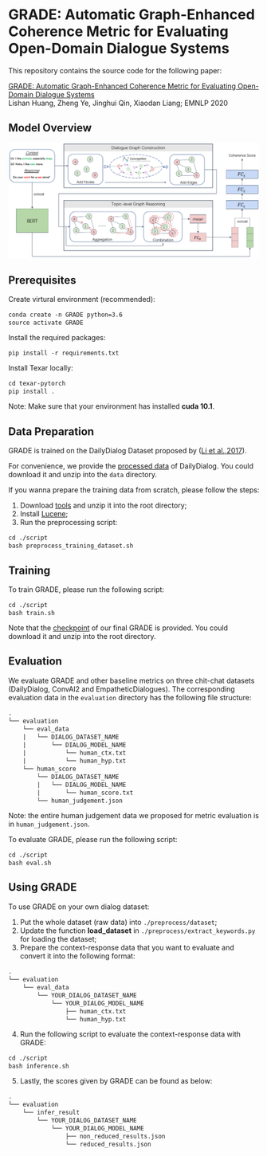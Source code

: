# **GRADE**: Automatic Graph-Enhanced Coherence Metric for Evaluating Open-Domain Dialogue Systems


This repository contains the source code for the following paper:


[GRADE: Automatic Graph-Enhanced Coherence Metric for Evaluating Open-Domain Dialogue Systems](TODO)   
Lishan Huang, Zheng Ye, Jinghui Qin, Xiaodan Liang; EMNLP 2020

## Model Overview
![GRADE](images/GRADE.png)

## Prerequisites
Create virtural environment (recommended):
```
conda create -n GRADE python=3.6
source activate GRADE
```
Install the required packages:
```
pip install -r requirements.txt
```

Install Texar locally:
```
cd texar-pytorch
pip install .
```

Note: Make sure that your environment has installed **cuda 10.1**.

## Data Preparation
GRADE is trained on the DailyDialog Dataset proposed by ([Li et al.,2017](https://arxiv.org/abs/1710.03957)).

For convenience, we provide the [processed data](https://drive.google.com/file/d/1sj3Z_GZfYzrhmleWazA-QawhUEhlNmJd/view?usp=sharing) of DailyDialog. You could download it and unzip into the `data` directory.

If you wanna prepare the training data from scratch, please follow the steps:
1. Download [tools](https://drive.google.com/file/d/1CaRhHnO0YsQHOnJsmMUJuL4w9HXJZQYw/view?usp=sharing) and unzip it into the root directory;
2. Install [Lucene](https://lucene.apache.org/);
3. Run the preprocessing script:
```
cd ./script
bash preprocess_training_dataset.sh
```


## Training
To train GRADE, please run the following script:
```
cd ./script
bash train.sh
```

Note that the [checkpoint](https://drive.google.com/file/d/1u-hcA8bs3hTBbv2TTnzrDvS3HKWzdOoV/view?usp=sharing) of our final GRADE is provided. You could download it and unzip into the root directory.

## Evaluation
We evaluate GRADE and other baseline metrics on three chit-chat datasets (DailyDialog, ConvAI2 and EmpatheticDialogues). The corresponding evaluation data in the `evaluation` directory has the following file structure:
```
.
└── evaluation
    └── eval_data
    |   └── DIALOG_DATASET_NAME
    |       └── DIALOG_MODEL_NAME
    |           └── human_ctx.txt
    |           └── human_hyp.txt
    └── human_score
        └── DIALOG_DATASET_NAME
        |   └── DIALOG_MODEL_NAME
        |       └── human_score.txt
        └── human_judgement.json
```
Note: the entire human judgement data we proposed for metric evaluation is in `human_judgement.json`.


To evaluate GRADE, please run the following script:
```
cd ./script
bash eval.sh
```

## Using GRADE
To use GRADE on your own dialog dataset:
1. Put the whole dataset (raw data) into `./preprocess/dataset`;
2. Update the function **load_dataset**  in `./preprocess/extract_keywords.py` for loading the dataset;
3. Prepare the context-response data that you want to evaluate and convert it into the following format:
```
.
└── evaluation
    └── eval_data
        └── YOUR_DIALOG_DATASET_NAME
            └── YOUR_DIALOG_MODEL_NAME
                ├── human_ctx.txt
                └── human_hyp.txt
```
4. Run the following script to evaluate the context-response data with GRADE:
```
cd ./script
bash inference.sh
```
5. Lastly, the scores given by GRADE can be found as below:
```
.
└── evaluation
    └── infer_result
        └── YOUR_DIALOG_DATASET_NAME
            └── YOUR_DIALOG_MODEL_NAME
                ├── non_reduced_results.json
                └── reduced_results.json
```
